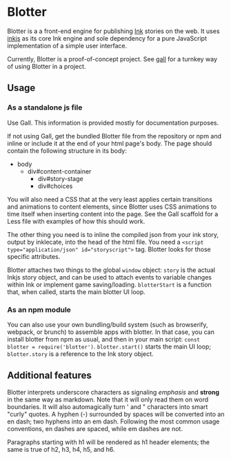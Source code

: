# Blotter

Blotter is a a front-end engine for publishing [Ink](https://github.com/inkle/ink) stories on the web. It uses [inkjs](https://github.com/y-lohse/inkjs) as its core Ink engine and sole dependency for a pure JavaScript implementation of a simple user interface.

Currently, Blotter is a proof-of-concept project. See [gall](http://github.com/sequitur/gall) for a turnkey way of using Blotter in a project.

## Usage

### As a standalone js file

Use Gall. This information is provided mostly for documentation purposes.

If not using Gall, get the bundled Blotter file from the repository or npm and inline or include it at the end of your html page's body. The page should contain the following structure in its body:

- body
  - div#content-container
    - div#story-stage
    - div#choices

You will also need a CSS that at the very least applies certain transitions and animations to content elements, since Blotter uses CSS animations to time itself when inserting content into the page. See the Gall scaffold for a Less file with examples of how this should work.

The other thing you need is to inline the compiled json from your ink story, output by inklecate, into the head of the html file. You need a `<script type="application/json" id="storyscript">` tag. Blotter looks for those specific attributes.

Blotter attaches two things to the global `window` object: `story` is the actual Inkjs story object, and can be used to attach events to variable changes within Ink or implement game saving/loading. `blotterStart` is a function that, when called, starts the main blotter UI loop.

### As an npm module

You can also use your own bundling/build system (such as browserify, webpack, or brunch) to assemble apps with blotter. In that case, you can install blotter from npm as usual, and then in your main script: `const blotter = require('blotter')`. `blotter.start()` starts the main UI loop; `blotter.story` is a reference to the Ink story object.

## Additional features

Blotter interprets underscore characters as signaling _emphasis_ and __strong__ in the same way as markdown. Note that it will only read them on word boundaries. It will also automagically turn ' and " characters into smart "curly" quotes. A hyphen (-) surrounded by spaces will be converted into an en dash; two hyphens into an em dash. Following the most common usage conventions, en dashes are spaced, while em dashes are not.

Paragraphs starting with h1 will be rendered as h1 header elements; the same is true of h2, h3, h4, h5, and h6.
